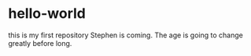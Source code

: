# hello-world
this is my first repository
Stephen is coming.
The age is going to change greatly before long.
